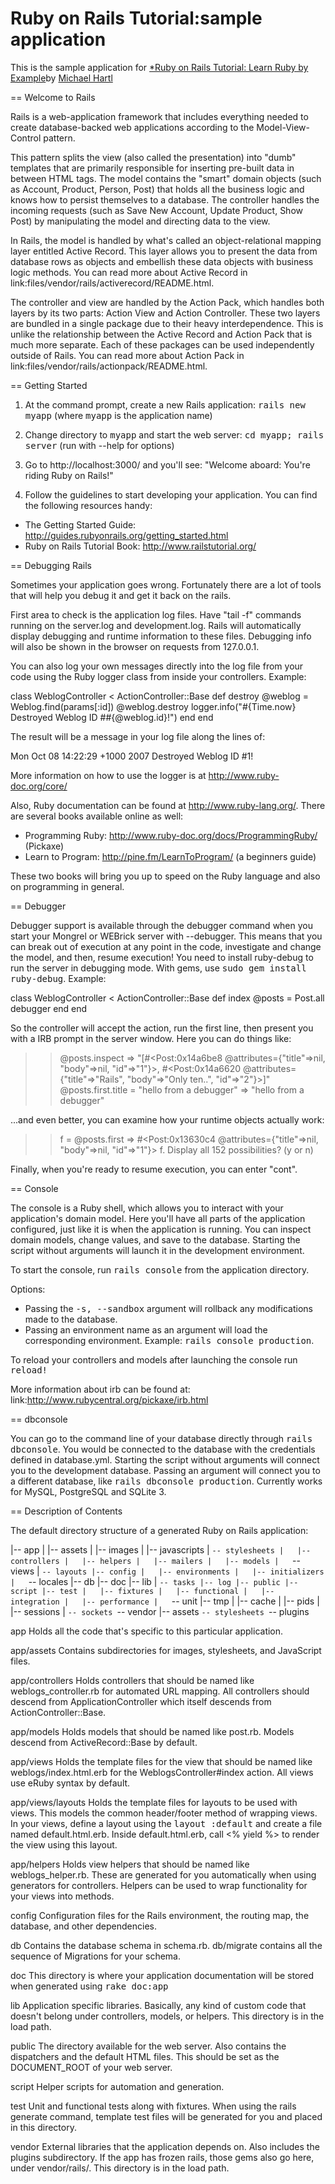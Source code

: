 # Ruby on Rails Tutorial:sample application

This is the sample application for [*Ruby on Rails Tutorial: Learn Ruby by Example](http://railstutorial.org/)by [Michael Hartl](http://michealhartl.com/)


== Welcome to Rails

Rails is a web-application framework that includes everything needed to create
database-backed web applications according to the Model-View-Control pattern.

This pattern splits the view (also called the presentation) into "dumb"
templates that are primarily responsible for inserting pre-built data in between
HTML tags. The model contains the "smart" domain objects (such as Account,
Product, Person, Post) that holds all the business logic and knows how to
persist themselves to a database. The controller handles the incoming requests
(such as Save New Account, Update Product, Show Post) by manipulating the model
and directing data to the view.

In Rails, the model is handled by what's called an object-relational mapping
layer entitled Active Record. This layer allows you to present the data from
database rows as objects and embellish these data objects with business logic
methods. You can read more about Active Record in
link:files/vendor/rails/activerecord/README.html.

The controller and view are handled by the Action Pack, which handles both
layers by its two parts: Action View and Action Controller. These two layers
are bundled in a single package due to their heavy interdependence. This is
unlike the relationship between the Active Record and Action Pack that is much
more separate. Each of these packages can be used independently outside of
Rails. You can read more about Action Pack in
link:files/vendor/rails/actionpack/README.html.


== Getting Started

1. At the command prompt, create a new Rails application:
       <tt>rails new myapp</tt> (where <tt>myapp</tt> is the application name)

2. Change directory to <tt>myapp</tt> and start the web server:
       <tt>cd myapp; rails server</tt> (run with --help for options)

3. Go to http://localhost:3000/ and you'll see:
       "Welcome aboard: You're riding Ruby on Rails!"

4. Follow the guidelines to start developing your application. You can find
the following resources handy:

* The Getting Started Guide: http://guides.rubyonrails.org/getting_started.html
* Ruby on Rails Tutorial Book: http://www.railstutorial.org/


== Debugging Rails

Sometimes your application goes wrong. Fortunately there are a lot of tools that
will help you debug it and get it back on the rails.

First area to check is the application log files. Have "tail -f" commands
running on the server.log and development.log. Rails will automatically display
debugging and runtime information to these files. Debugging info will also be
shown in the browser on requests from 127.0.0.1.

You can also log your own messages directly into the log file from your code
using the Ruby logger class from inside your controllers. Example:

  class WeblogController < ActionController::Base
    def destroy
      @weblog = Weblog.find(params[:id])
      @weblog.destroy
      logger.info("#{Time.now} Destroyed Weblog ID ##{@weblog.id}!")
    end
  end

The result will be a message in your log file along the lines of:

  Mon Oct 08 14:22:29 +1000 2007 Destroyed Weblog ID #1!

More information on how to use the logger is at http://www.ruby-doc.org/core/

Also, Ruby documentation can be found at http://www.ruby-lang.org/. There are
several books available online as well:

* Programming Ruby: http://www.ruby-doc.org/docs/ProgrammingRuby/ (Pickaxe)
* Learn to Program: http://pine.fm/LearnToProgram/ (a beginners guide)

These two books will bring you up to speed on the Ruby language and also on
programming in general.


== Debugger

Debugger support is available through the debugger command when you start your
Mongrel or WEBrick server with --debugger. This means that you can break out of
execution at any point in the code, investigate and change the model, and then,
resume execution! You need to install ruby-debug to run the server in debugging
mode. With gems, use <tt>sudo gem install ruby-debug</tt>. Example:

  class WeblogController < ActionController::Base
    def index
      @posts = Post.all
      debugger
    end
  end

So the controller will accept the action, run the first line, then present you
with a IRB prompt in the server window. Here you can do things like:

  >> @posts.inspect
  => "[#<Post:0x14a6be8
          @attributes={"title"=>nil, "body"=>nil, "id"=>"1"}>,
       #<Post:0x14a6620
          @attributes={"title"=>"Rails", "body"=>"Only ten..", "id"=>"2"}>]"
  >> @posts.first.title = "hello from a debugger"
  => "hello from a debugger"

...and even better, you can examine how your runtime objects actually work:

  >> f = @posts.first
  => #<Post:0x13630c4 @attributes={"title"=>nil, "body"=>nil, "id"=>"1"}>
  >> f.
  Display all 152 possibilities? (y or n)

Finally, when you're ready to resume execution, you can enter "cont".


== Console

The console is a Ruby shell, which allows you to interact with your
application's domain model. Here you'll have all parts of the application
configured, just like it is when the application is running. You can inspect
domain models, change values, and save to the database. Starting the script
without arguments will launch it in the development environment.

To start the console, run <tt>rails console</tt> from the application
directory.

Options:

* Passing the <tt>-s, --sandbox</tt> argument will rollback any modifications
  made to the database.
* Passing an environment name as an argument will load the corresponding
  environment. Example: <tt>rails console production</tt>.

To reload your controllers and models after launching the console run
<tt>reload!</tt>

More information about irb can be found at:
link:http://www.rubycentral.org/pickaxe/irb.html


== dbconsole

You can go to the command line of your database directly through <tt>rails
dbconsole</tt>. You would be connected to the database with the credentials
defined in database.yml. Starting the script without arguments will connect you
to the development database. Passing an argument will connect you to a different
database, like <tt>rails dbconsole production</tt>. Currently works for MySQL,
PostgreSQL and SQLite 3.

== Description of Contents

The default directory structure of a generated Ruby on Rails application:

  |-- app
  |   |-- assets
  |       |-- images
  |       |-- javascripts
  |       `-- stylesheets
  |   |-- controllers
  |   |-- helpers
  |   |-- mailers
  |   |-- models
  |   `-- views
  |       `-- layouts
  |-- config
  |   |-- environments
  |   |-- initializers
  |   `-- locales
  |-- db
  |-- doc
  |-- lib
  |   `-- tasks
  |-- log
  |-- public
  |-- script
  |-- test
  |   |-- fixtures
  |   |-- functional
  |   |-- integration
  |   |-- performance
  |   `-- unit
  |-- tmp
  |   |-- cache
  |   |-- pids
  |   |-- sessions
  |   `-- sockets
  `-- vendor
      |-- assets
          `-- stylesheets
      `-- plugins

app
  Holds all the code that's specific to this particular application.

app/assets
  Contains subdirectories for images, stylesheets, and JavaScript files.

app/controllers
  Holds controllers that should be named like weblogs_controller.rb for
  automated URL mapping. All controllers should descend from
  ApplicationController which itself descends from ActionController::Base.

app/models
  Holds models that should be named like post.rb. Models descend from
  ActiveRecord::Base by default.

app/views
  Holds the template files for the view that should be named like
  weblogs/index.html.erb for the WeblogsController#index action. All views use
  eRuby syntax by default.

app/views/layouts
  Holds the template files for layouts to be used with views. This models the
  common header/footer method of wrapping views. In your views, define a layout
  using the <tt>layout :default</tt> and create a file named default.html.erb.
  Inside default.html.erb, call <% yield %> to render the view using this
  layout.

app/helpers
  Holds view helpers that should be named like weblogs_helper.rb. These are
  generated for you automatically when using generators for controllers.
  Helpers can be used to wrap functionality for your views into methods.

config
  Configuration files for the Rails environment, the routing map, the database,
  and other dependencies.

db
  Contains the database schema in schema.rb. db/migrate contains all the
  sequence of Migrations for your schema.

doc
  This directory is where your application documentation will be stored when
  generated using <tt>rake doc:app</tt>

lib
  Application specific libraries. Basically, any kind of custom code that
  doesn't belong under controllers, models, or helpers. This directory is in
  the load path.

public
  The directory available for the web server. Also contains the dispatchers and the
  default HTML files. This should be set as the DOCUMENT_ROOT of your web
  server.

script
  Helper scripts for automation and generation.

test
  Unit and functional tests along with fixtures. When using the rails generate
  command, template test files will be generated for you and placed in this
  directory.

vendor
  External libraries that the application depends on. Also includes the plugins
  subdirectory. If the app has frozen rails, those gems also go here, under
  vendor/rails/. This directory is in the load path.
